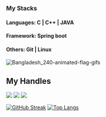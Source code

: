 <!--![Image](https://github.com/user-attachments/assets/cd662980-b5c1-4127-b6f8-010183049477)-->

### My Stacks
#### Languages: C | C++ | JAVA 
#### Framework: Spring boot 
#### Others: Git | Linux
![Bangladesh_240-animated-flag-gifs](https://github.com/fahim1049/Beginner-to-Advance/assets/98411093/1f0eba8f-dfe7-45ce-ac10-56a67ca4cfb6)
## My Handles
 [<img src="https://img.shields.io/badge/Nurnabi Fahim-151515?style=for-the-badge&logo=linkedin&logoColor=white">](https://www.linkedin.com/in/fahim1049)
 [<img src="https://img.shields.io/badge/fahim1049-151515?style=for-the-badge&logo=SVG&logoColor=79740e">](https://codeforces.com/profile/fahim35-1049) 
 [<img src="https://img.shields.io/badge/fahim1049-151515?style=for-the-badge&logo=SVG&logoColor=79740e">](https://leetcode.com/fahim1049) 
<!--  CONTRIBUTION AND STREAK BLOCK -->
 [![GitHub Streak](https://github-readme-streak-stats.herokuapp.com/?user=fahim1049&currStreakNum=2FD3EB&fire=pink&sideLabels=F00&theme=nightowl)](https://git.io/streak-stats)
 [![Top Langs](https://github-readme-stats.vercel.app/api/top-langs/?username=fahim1049)](https://github.com/anuraghazra/github-readme-stats)


